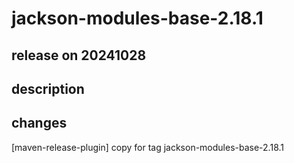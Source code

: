 # jackson-modules-base-2.18.1

## release on 20241028

## description

## changes

[maven-release-plugin] copy for tag jackson-modules-base-2.18.1

